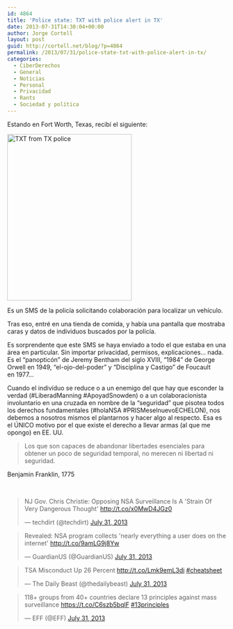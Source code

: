 ```yaml
---
id: 4864
title: 'Police state: TXT with police alert in TX'
date: 2013-07-31T14:30:04+00:00
author: Jorge Cortell
layout: post
guid: http://cortell.net/blog/?p=4864
permalink: /2013/07/31/police-state-txt-with-police-alert-in-tx/
categories:
  - CiberDerechos
  - General
  - Noticias
  - Personal
  - Privacidad
  - Rants
  - Sociedad y polí­tica
---
```

Estando en Fort Worth, Texas, recibí el siguiente:

<img class="aligncenter" alt="TXT from TX police" src="https://lh5.googleusercontent.com/-8odoEau-few/UfbdfUZvlSI/AAAAAAAANj8/yaK6RiwVHDg/w476-h637-no/IMG_2907.JPG" width="286" height="382" />

Es un SMS de la policía solicitando colaboración para localizar un vehículo.

Tras eso, entré en una tienda de comida, y había una pantalla que mostraba caras y datos de individuos buscados por la policía.

Es sorprendente que este SMS se haya enviado a todo el que estaba en una área en particular. Sin importar privacidad, permisos, explicaciones&#8230; nada. Es el &#8220;panopticón&#8221; de Jeremy Bentham del siglo XVIII, &#8220;1984&#8221; de George Orwell en 1949, &#8220;el-ojo-del-poder&#8221; y &#8220;Disciplina y Castigo&#8221; de Foucault en 1977&#8230;

Cuando el indivíduo se reduce o a un enemigo del que hay que esconder la verdad (#LiberadManning #ApoyadSnowden) o a un colaboracionista involuntario en una cruzada en nombre de la &#8220;seguridad&#8221; que pisotea todos los derechos fundamentales (#holaNSA #PRISMeselnuevoECHELON), nos debemos a nosotros mismos el plantarnos y hacer algo al respecto. Esa es el ÚNICO motivo por el que existe el derecho a llevar armas (al que me opongo) en EE. UU.

> Los que son capaces de abandonar libertades esenciales para obtener un poco de seguridad temporal, no merecen ni libertad ni seguridad.

Benjamin Franklin, 1775

 

<blockquote class="twitter-tweet">
  <p>
    NJ Gov. Chris Christie: Opposing NSA Surveillance Is A 'Strain Of Very Dangerous Thought' <a href="http://t.co/x0MwD4JGz0">http://t.co/x0MwD4JGz0</a>
  </p>
  
  <p>
    &mdash; techdirt (@techdirt) <a href="https://twitter.com/techdirt/statuses/362567724209160192">July 31, 2013</a>
  </p>
</blockquote>

<blockquote class="twitter-tweet">
  <p>
    Revealed: NSA program collects 'nearly everything a user does on the internet' <a href="http://t.co/9amLG9j8Yw">http://t.co/9amLG9j8Yw</a>
  </p>
  
  <p>
    &mdash; GuardianUS (@GuardianUS) <a href="https://twitter.com/GuardianUS/statuses/362561033774174209">July 31, 2013</a>
  </p>
</blockquote>

<blockquote class="twitter-tweet">
  <p>
    TSA Misconduct Up 26 Percent <a href="http://t.co/Lmk9emL3di">http://t.co/Lmk9emL3di</a> <a href="https://twitter.com/search?q=%23cheatsheet&src=hash">#cheatsheet</a>
  </p>
  
  <p>
    &mdash; The Daily Beast (@thedailybeast) <a href="https://twitter.com/thedailybeast/statuses/362541599890219011">July 31, 2013</a>
  </p>
</blockquote>

<blockquote class="twitter-tweet">
  <p>
    118+ groups from 40+ countries declare 13 principles against mass surveillance <a href="https://t.co/C6szb5bqlF">https://t.co/C6szb5bqlF</a> <a href="https://twitter.com/search?q=%2313principles&src=hash">#13principles</a>
  </p>
  
  <p>
    &mdash; EFF (@EFF) <a href="https://twitter.com/EFF/statuses/362578184375517184">July 31, 2013</a>
  </p>
</blockquote>